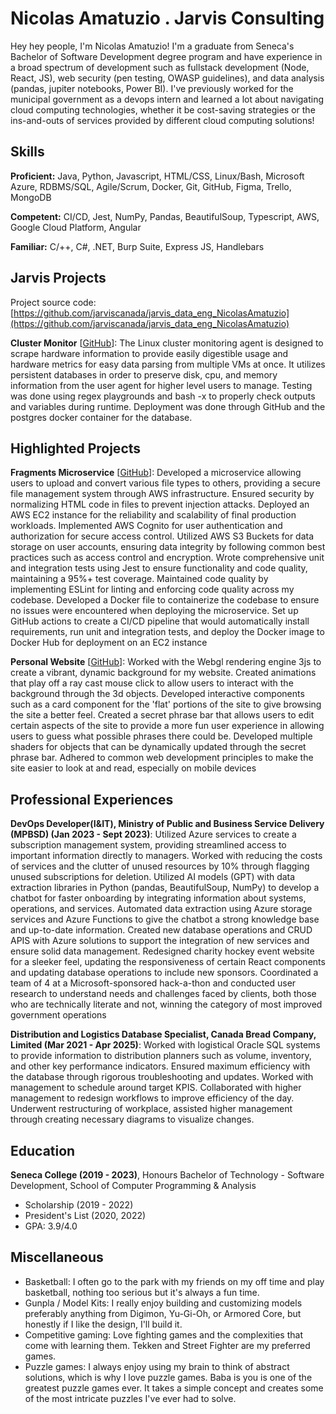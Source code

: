 # Nicolas Amatuzio . Jarvis Consulting

Hey hey people, I'm Nicolas Amatuzio! I'm a graduate from Seneca's Bachelor of Software Development degree program and have experience in a broad spectrum of development such as fullstack development (Node, React, JS), web security (pen testing, OWASP guidelines), and data analysis (pandas, jupiter notebooks, Power BI). I've previously worked for the municipal government as a devops intern and learned a lot about navigating cloud computing technologies, whether it be cost-saving strategies or the ins-and-outs of services provided by different cloud computing solutions!

## Skills

**Proficient:** Java, Python, Javascript, HTML/CSS, Linux/Bash, Microsoft Azure, RDBMS/SQL, Agile/Scrum, Docker, Git, GitHub, Figma, Trello, MongoDB

**Competent:** CI/CD, Jest, NumPy, Pandas, BeautifulSoup, Typescript, AWS, Google Cloud Platform, Angular

**Familiar:** C/++, C#, .NET, Burp Suite, Express JS, Handlebars

## Jarvis Projects

Project source code: [https://github.com/jarviscanada/jarvis_data_eng_NicolasAmatuzio](https://github.com/jarviscanada/jarvis_data_eng_NicolasAmatuzio)


**Cluster Monitor** [[GitHub](https://github.com/jarviscanada/jarvis_data_eng_NicolasAmatuzio/tree/master/linux_sql)]: The Linux cluster monitoring agent is designed to scrape hardware information to provide easily digestible usage and hardware metrics for easy data parsing from multiple VMs at once. It utilizes persistent databases in order to preserve disk, cpu, and memory information from the user agent for higher level users to manage. Testing was done using regex playgrounds and bash -x to properly check outputs and variables during runtime. Deployment was done through GitHub and the postgres docker container for the database.


## Highlighted Projects
**Fragments Microservice** [[GitHub](https://github.com/Namatuzio/fragments)]: Developed a microservice allowing users to upload and convert various file types to others, providing a secure file management system through AWS infrastructure. Ensured security by normalizing HTML code in files to prevent injection attacks. Deployed an AWS EC2 instance for the reliability and scalability of final production workloads. Implemented AWS Cognito for user authentication and authorization for secure access control. Utilized AWS S3 Buckets for data storage on user accounts, ensuring data integrity by following common best practices such as access control and encryption. Wrote comprehensive unit and integration tests using Jest to ensure functionality and code quality, maintaining a 95%+ test coverage. Maintained code quality by implementing ESLint for linting and enforcing code quality across my codebase. Developed a Docker file to containerize the codebase to ensure no issues were encountered when deploying the microservice. Set up GitHub actions to create a CI/CD pipeline that would automatically install requirements, run unit and integration tests, and deploy the Docker image to Docker Hub for deployment on an EC2 instance

**Personal Website** [[GitHub](https://namatuzio.github.io/)]: Worked with the Webgl rendering engine 3js to create a vibrant, dynamic background for my website. Created animations that play off a ray cast mouse click to allow users to interact with the background through the 3d objects. Developed interactive components such as a card component for the 'flat' portions of the site to give browsing the site a better feel. Created a secret phrase bar that allows users to edit certain aspects of the site to provide a more fun user experience in allowing users to guess what possible phrases there could be. Developed multiple shaders for objects that can be dynamically updated through the secret phrase bar. Adhered to common web development principles to make the  site easier to look at and read, especially on mobile devices


## Professional Experiences

**DevOps Developer(I&IT), Ministry of Public and Business Service Delivery (MPBSD) (Jan 2023 - Sept 2023)**: Utilized Azure services to create a subscription management system, providing streamlined access to important information directly to managers. Worked with reducing the costs of services and the clutter of unused resources by 10% through flagging unused subscriptions for deletion. Utilized AI models (GPT) with data extraction libraries in Python (pandas, BeautifulSoup, NumPy) to develop a chatbot for faster onboarding by integrating information about systems, operations, and services. 
 Automated data extraction using Azure storage services and Azure Functions to give the chatbot a strong knowledge base and up-to-date information. 
 Created new database operations and CRUD APIS with Azure solutions to support the integration of new services and ensure solid data management. 
 Redesigned charity hockey event website for a sleeker feel, updating the responsiveness of certain React components and updating database operations to include new sponsors. 
 Coordinated a team of 4 at a Microsoft-sponsored hack-a-thon and conducted user research to understand needs and challenges faced by clients, both those who are technically literate and not, winning the category of most improved government operations 

**Distribution and Logistics Database Specialist, Canada Bread Company, Limited (Mar 2021 - Apr 2025)**: Worked with logistical Oracle SQL systems to provide information to distribution planners such as volume, inventory, and other key performance indicators. Ensured maximum efficiency with the database through rigorous troubleshooting and updates. Worked with management to schedule around target KPIS. Collaborated with higher management to redesign workflows to improve efficiency of the day. Underwent restructuring of workplace, assisted higher management through creating necessary diagrams to visualize changes. 


## Education
**Seneca College (2019 - 2023)**, Honours Bachelor of Technology - Software Development, School of Computer Programming & Analysis
- Scholarship (2019 - 2022)
- President's List (2020, 2022)
- GPA: 3.9/4.0


## Miscellaneous
- Basketball: I often go to the park with my friends on my off time and play basketball, nothing too serious but it's always a fun time.
- Gunpla / Model Kits: I really enjoy building and customizing models preferably anything from Digimon, Yu-Gi-Oh, or Armored Core, but honestly if I like the design, I'll build it.
- Competitive gaming: Love fighting games and the complexities that come with learning them. Tekken and Street Fighter are my preferred games.
- Puzzle games: I always enjoy using my brain to think of abstract solutions, which is why I love puzzle games. Baba is you is one of the greatest puzzle games ever. It takes a simple concept and creates some of the most intricate puzzles I've ever had to solve.